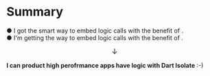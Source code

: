 <PageTitleHeader section="Introduction" title="Summary"/>

# Summary

● I got the smart way to embed logic calls <UniqueTechnicalTerm val="native C APIs"/> with the benefit of <TechnicalTerm val="dart:ffi"/>.  
● I'm getting the way to embed logic calls <UniqueTechnicalTerm val="platform-specific APIs"/> with the benefit of <TechnicalTerm val="Isolate Platform Channels"/>.

<div align="center" style="font-size: larger">↓</div>

**I can product high perofrmance apps have <UniqueTerm val="Expensive"/> <UniqueTerm val="Native"/> logic with Dart Isolate** :-)
